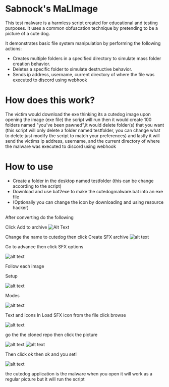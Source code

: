 # Sabnock's MaLImage

This test malware is a harmless script created for educational and testing purposes.
It uses a common obfuscation technique by pretending to be a picture of a cute dog. 

It demonstrates basic file system manipulation by performing the following actions:

 - Creates multiple folders in a specified directory to simulate mass folder creation behavior.
 - Deletes a specific folder to simulate destructive behavior.
 - Sends ip address, username, current directory of where the file was executed to discord using webhook

# How does this work?
The victim would download the exe thinking its a cutedog image
upon opening the image (exe file) the script will run then it would create 100 folders named "you've been pawned",it would delete folder(s) that you want (this script will only delete a folder named testfolder, you can change what to delete just modify the script to match your preferences) and lastly it will send the victims ip address, username, and the current directory of where the malware was executed to discord using webhook

# How to use
 - Create a folder in the desktop named testfolder (this can be change according to the script)
 - Download and use bat2exe to make the cutedogmalware.bat into an exe file
 - (Optionally you can change the icon by downloading and using resource hacker)
 
 After converting do the following

 Click Add to archive
 ![Alt Text](archive.png)

 Change the name to cutedog then click Create SFX archive
 ![alt text](image.png)

 Go to advance then click SFX options

 ![alt text](image-1.png)

 Follow each image
 
 Setup

 ![alt text](image-2.png)

 Modes

 ![alt text](image-3.png)

 Text and icons
 In Load SFX icon from the file click browse

 ![alt text](image-4.png)

 go the the cloned repo then click the picture

 ![alt text](image-5.png)
 ![alt text](image-6.png)

 Then click ok then ok and you set!

 ![alt text](image-7.png)

 the cutedog application is the malware when you open it will work as a regular picture but it will run the script